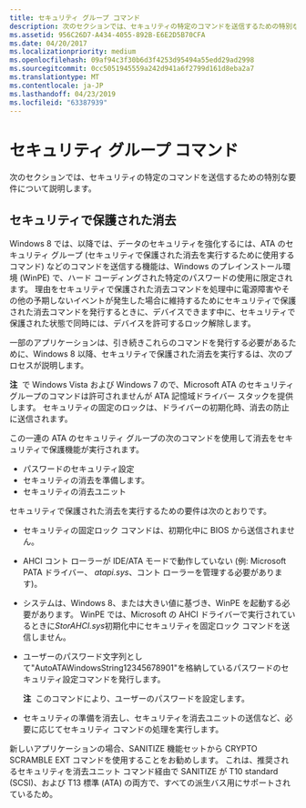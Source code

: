 ```yaml
---
title: セキュリティ グループ コマンド
description: 次のセクションでは、セキュリティの特定のコマンドを送信するための特別な要件について説明します。
ms.assetid: 956C26D7-A434-4055-892B-E6E2D5B70CFA
ms.date: 04/20/2017
ms.localizationpriority: medium
ms.openlocfilehash: 09af94c3f30b6d3f4253d95494a55edd29ad2998
ms.sourcegitcommit: 0cc5051945559a242d941a6f2799d161d8eba2a7
ms.translationtype: MT
ms.contentlocale: ja-JP
ms.lasthandoff: 04/23/2019
ms.locfileid: "63387939"
---
```

# <a name="security-group-commands"></a>セキュリティ グループ コマンド


次のセクションでは、セキュリティの特定のコマンドを送信するための特別な要件について説明します。

## <a name="span-idsecureerasespanspan-idsecureerasespansecure-erase"></a><span id="SECURE_ERASE"></span><span id="secure_erase"></span>セキュリティで保護された消去


Windows 8 では、以降では、データのセキュリティを強化するには、ATA のセキュリティ グループ (セキュリティで保護された消去を実行するために使用するコマンド) などのコマンドを送信する機能は、Windows のプレインストール環境 (WinPE) で、ハード コーディングされた特定のパスワードの使用に限定されます。 理由をセキュリティで保護された消去コマンドを処理中に電源障害やその他の予期しないイベントが発生した場合に維持するためにセキュリティで保護された消去コマンドを発行するときに、デバイスできます中に、セキュリティで保護された状態で同時には、デバイスを許可するロック解除します。

一部のアプリケーションは、引き続きこれらのコマンドを発行する必要があるために、Windows 8 以降、セキュリティで保護された消去を実行するは、次のプロセスが説明します。

**注**  で Windows Vista および Windows 7 ので、Microsoft ATA のセキュリティ グループのコマンドは許可されませんが ATA 記憶域ドライバー スタックを提供します。 セキュリティの固定のロックは、ドライバーの初期化時、消去の防止に送信されます。

 

この一連の ATA のセキュリティ グループの次のコマンドを使用して消去をセキュリティで保護機能が実行されます。

-   パスワードのセキュリティ設定
-   セキュリティの消去を準備します。
-   セキュリティの消去ユニット

セキュリティで保護された消去を実行するための要件は次のとおりです。

-   セキュリティの固定ロック コマンドは、初期化中に BIOS から送信されません。
-   AHCI コント ローラーが IDE/ATA モードで動作していない (例: Microsoft PATA ドライバー、 *atapi.sys*、コント ローラーを管理する必要があります)。
-   システムは、Windows 8、または大きい値に基づき、WinPE を起動する必要があります。 WinPE では、Microsoft の AHCI ドライバーで実行されているときに*StorAHCI.sys*初期化中にセキュリティを固定ロック コマンドを送信しません。
-   ユーザーのパスワード文字列として"AutoATAWindowsString12345678901"を格納しているパスワードのセキュリティ設定コマンドを発行します。

    **注**  このコマンドにより、ユーザーのパスワードを設定します。

     

-   セキュリティの準備を消去し、セキュリティを消去ユニットの送信など、必要に応じてセキュリティ コマンドの処理を実行します。

新しいアプリケーションの場合、SANITIZE 機能セットから CRYPTO SCRAMBLE EXT コマンドを使用することをお勧めします。 これは、推奨されるセキュリティを消去ユニット コマンド経由で SANITIZE が T10 standard (SCSI)、および T13 標準 (ATA) の両方で、すべての派生バス用にサポートされているため。

 

 




